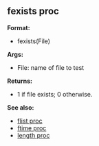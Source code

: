 ## fexists proc

**Format:**
+   fexists(File)
<!-- -->
**Args:**
+   File: name of file to test
<!-- -->
**Returns:**
+   1 if file exists; 0 otherwise.

**See also:**
+   [flist proc](/ref/proc/flist.md) 
+   [ftime proc](/ref/proc/ftime.md) 
+   [length proc](/ref/proc/length.md) <!-- -->